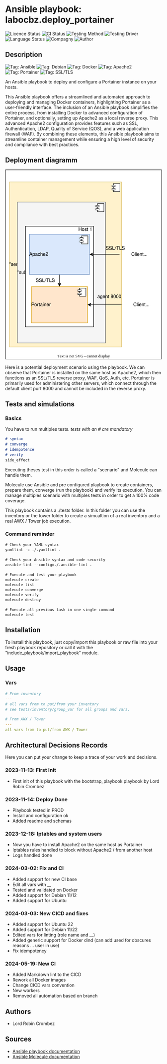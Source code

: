 # Ansible playbook: labocbz.deploy_portainer

![Licence Status](https://img.shields.io/badge/licence-MIT-brightgreen)
![CI Status](https://img.shields.io/badge/CI-success-brightgreen)
![Testing Method](https://img.shields.io/badge/Testing%20Method-Ansible%20Molecule-blueviolet)
![Testing Driver](https://img.shields.io/badge/Testing%20Driver-docker-blueviolet)
![Language Status](https://img.shields.io/badge/language-Ansible-red)
![Compagny](https://img.shields.io/badge/Compagny-Labo--CBZ-blue)
![Author](https://img.shields.io/badge/Author-Lord%20Robin%20Crombez-blue)

## Description

![Tag: Ansible](https://img.shields.io/badge/Tech-Ansible-orange)
![Tag: Debian](https://img.shields.io/badge/Tech-Debian-orange)
![Tag: Docker](https://img.shields.io/badge/Tech-Docker-orange)
![Tag: Apache2](https://img.shields.io/badge/Tech-Apache2-orange)
![Tag: Portainer](https://img.shields.io/badge/Tech-Portainer-orange)
![Tag: SSL/TLS](https://img.shields.io/badge/Tech-SSL%2FTLS-orange)

An Ansible playbook to deploy and configure a Portainer instance on your hosts.

This Ansible playbook offers a streamlined and automated approach to deploying and managing Docker containers, highlighting Portainer as a user-friendly interface. The inclusion of an Ansible playbook simplifies the entire process, from installing Docker to advanced configuration of Portainer, and optionally, setting up Apache2 as a local reverse proxy. This advanced Apache2 configuration provides features such as SSL, Authentication, LDAP, Quality of Service (QOS), and a web application firewall (WAF). By combining these elements, this Ansible playbook aims to streamline container management while ensuring a high level of security and compliance with best practices.

## Deployment diagramm

![Ansible-Playbook-Labocbz-Deploy-Portainer](./assets/Ansible-Playbook-Labocbz-Deploy-Portainer.drawio.svg)

Here is a potential deployment scenario using the playbook. We can observe that Portainer is installed on the same host as Apache2, which then functions as an SSL/TLS reverse proxy, WAF, QoS, Auth, etc. Portainer is primarily used for administering other servers, which connect through the default client port 8000 and cannot be included in the reverse proxy.

## Tests and simulations

### Basics

You have to run multiples tests. *tests with an # are mandatory*

```MARKDOWN
# syntax
# converge
# idempotence
# verify
side_effect
```

Executing theses test in this order is called a "scenario" and Molecule can handle them.

Molecule use Ansible and pre configured playbook to create containers, prepare them, converge (run the playbook) and verify its execution.
You can manage multiples scenario with multiples tests in order to get a 100% code coverage.

This playbook contains a ./tests folder. In this folder you can use the inventory or the tower folder to create a simualtion of a real inventory and a real AWX / Tower job execution.

### Command reminder

```SHELL
# Check your YAML syntax
yamllint -c ./.yamllint .

# Check your Ansible syntax and code security
ansible-lint --config=./.ansible-lint .

# Execute and test your playbook
molecule create
molecule list
molecule converge
molecule verify
molecule destroy

# Execute all previous task in one single command
molecule test
```

## Installation

To install this playbook, just copy/import this playbook or raw file into your fresh playbook repository or call it with the "include_playbook/import_playbook" module.

## Usage

### Vars

```YAML
# From inventory
---
# all vars from to put/from your inventory
# see tests/inventory/group_var for all groups and vars.
```

```YAML
# From AWX / Tower
---
all vars from to put/from AWX / Tower
```

## Architectural Decisions Records

Here you can put your change to keep a trace of your work and decisions.

### 2023-11-13: First Init

* First init of this playbook with the bootstrap_playbook playbook by Lord Robin Crombez

### 2023-11-14: Deploy Done

* Playbook tested in PROD
* Install and configuration ok
* Added readme and schemas

### 2023-12-18: Iptables and system users

* Now you have to install Apache2 on the same host as Portainer
* Iptables rules handled to block without Apache2 / from another host
* Logs handled done

### 2024-03-02: Fix and CI

* Added support for new CI base
* Edit all vars with __
* Tested and validated on Docker
* Added support for Debian 11/12
* Added support for Ubuntu

### 2024-03-03: New CICD and fixes

* Added support for Ubuntu 22
* Added support for Debian 11/22
* Edited vars for linting (role name and __)
* Added generic support for Docker dind (can add used for obscures reasons ... user in use)
* Fix idempotency

### 2024-05-19: New CI

* Added Markdown lint to the CICD
* Rework all Docker images
* Change CICD vars convention
* New workers
* Removed all automation based on branch

## Authors

* Lord Robin Crombez

## Sources

* [Ansible playbook documentation](https://docs.ansible.com/ansible/latest/playbook_guide/playbooks_reuse_playbooks.html)
* [Ansible Molecule documentation](https://molecule.readthedocs.io/)
